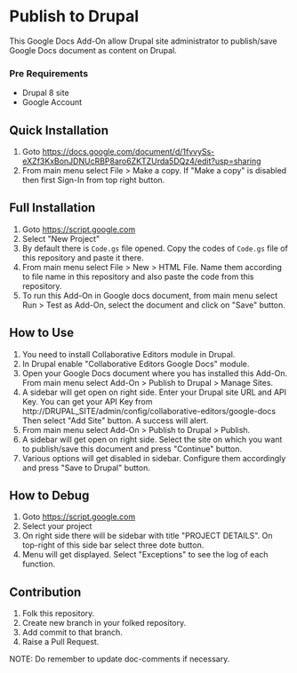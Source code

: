 # Publish to Drupal

This Google Docs Add-On allow Drupal site administrator to publish/save Google Docs document as content on Drupal.

### Pre Requirements
-   Drupal 8 site
-   Google Account

## Quick Installation

1. Goto https://docs.google.com/document/d/1fvvySs-eXZf3KxBonJDNUcRBP8aro6ZKTZUrda5DQz4/edit?usp=sharing
2. From main menu select File > Make a copy. If "Make a copy" is disabled then first Sign-In from top right button.

## Full Installation

1. Goto https://script.google.com
2. Select "New Project"
3. By default there is `Code.gs` file opened. Copy the codes of `Code.gs` file of this repository and paste it there.
4. From main menu select File > New > HTML File. Name them according to file name in this repository and also paste the code from this repository.
5. To run this Add-On in Google docs document, from main menu select Run > Test as Add-On, select the document and click on "Save" button.

## How to Use

1. You need to install Collaborative Editors module in Drupal.
2. In Drupal enable "Collaborative Editors Google Docs" module.
3. Open your Google Docs document where you has installed this Add-On. From main menu select Add-On > Publish to Drupal > Manage Sites.
4. A sidebar will get open on right side. Enter your Drupal site URL and API Key. You can get your API Key from http://DRUPAL_SITE/admin/config/collaborative-editors/google-docs Then select "Add Site" button. A success will alert. 
5. From main menu select Add-On > Publish to Drupal > Publish.
6. A sidebar will get open on right side. Select the site on which you want to publish/save this document and press "Continue" button.
7. Various options will get disabled in sidebar. Configure them accordingly and press "Save to Drupal" button.

## How to Debug

1. Goto https://script.google.com
2. Select your project
3. On right side there will be sidebar with title "PROJECT DETAILS". On top-right of this side bar select three dote button.
4. Menu will get displayed. Select "Exceptions" to see the log of each function.

## Contribution

1. Folk this repository.
2. Create new branch in your folked repository.
3. Add commit to that branch.
4. Raise a Pull Request.

NOTE: Do remember to update doc-comments if necessary.
